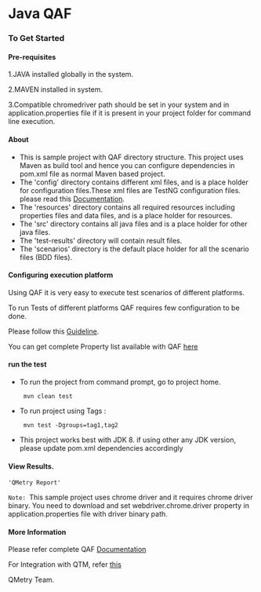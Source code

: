 # Java QAF

### To Get Started

#### Pre-requisites
1.JAVA installed globally in the system.

2.MAVEN installed in system.

3.Compatible chromedriver path should be set in your system and in application.properties file if it is present in your project folder for command line execution.
#### About
* This is sample project with QAF directory structure. This project uses Maven as build tool and hence you can configure dependencies in pom.xml file as normal Maven based project.
* The 'config' directory contains different xml files, and is a place holder for configuration files.These xml files are TestNG configuration files. please read this [Documentation](http://testng.org/doc/documentation-main.html#testng-xml).
* The 'resources' directory contains all required resources including properties files and data files, and is a place holder for resources.
* The 'src' directory contains all java files and is a place holder for other java files.
* The 'test-results' directory will contain result files.
* The 'scenarios' directory is the default place holder for all the scenario files (BDD files).

#### Configuring execution platform
Using QAF it is very easy to execute test scenarios of different platforms.

To run Tests of different platforms QAF requires few configuration to be done.


Please follow this [Guideline](https://qmetry.github.io/qaf/latest/creating_configuration_file.html).

You can get complete Property list available with QAF [here](https://qmetry.github.io/qaf/latest/properties_list.html)

#### run the test
* To run the project from command prompt, go to project home.
	```
	 mvn clean test
	 ```
* To run project using Tags :
	```
	 mvn test -Dgroups=tag1,tag2
	 ```

* This project works best with JDK 8. if using other any JDK version, please update pom.xml dependencies accordingly

#### View Results.
	'QMetry Report'

```Note: ```This sample project uses chrome driver and it requires chrome driver binary.
You need to download and set webdriver.chrome.driver property in application.properties file with driver binary path.


#### More Information
Please refer complete QAF [Documentation](https://qmetry.github.io/qaf/)

For Integration with QTM, refer [this](https://github.com/qmetry/qmetry-test-management-maven-plugin/blob/master/README.md)

QMetry Team.
